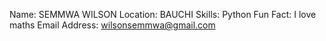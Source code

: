 Name: SEMMWA WILSON
Location: BAUCHI
Skills: Python
Fun Fact: I love maths
Email Address: wilsonsemmwa@gmail.com
